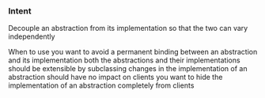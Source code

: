 ### Intent
Decouple an abstraction from its implementation so that the two can vary independently

When to use
you want to avoid a permanent binding between an abstraction and its implementation
both the abstractions and their implementations should be extensible by subclassing
changes in the implementation of an abstraction should have no impact on clients
you want to hide the implementation of an abstraction completely from clients

